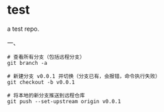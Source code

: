 # test

a test repo.

一、

```
# 查看所有分支（包括远程分支）
git branch -a
```

```
# 新建分支 v0.0.1 并切换（分支已有，会报错，命令执行失败）
git checkout -b v0.0.1
```

```
# 将本地的新分支推送到远程仓库
git push --set-upstream origin v0.0.1
```
